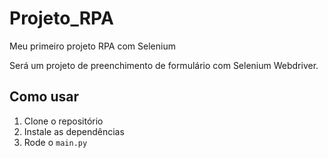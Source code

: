 # Projeto_RPA
Meu primeiro projeto RPA com Selenium

Será um projeto de preenchimento de formulário com Selenium Webdriver.

## Como usar

1. Clone o repositório
2. Instale as dependências
3. Rode o `main.py`